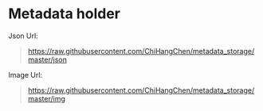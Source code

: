 # Metadata holder

Json Url:
> https://raw.githubusercontent.com/ChiHangChen/metadata_storage/master/json

Image Url:
> https://raw.githubusercontent.com/ChiHangChen/metadata_storage/master/img
